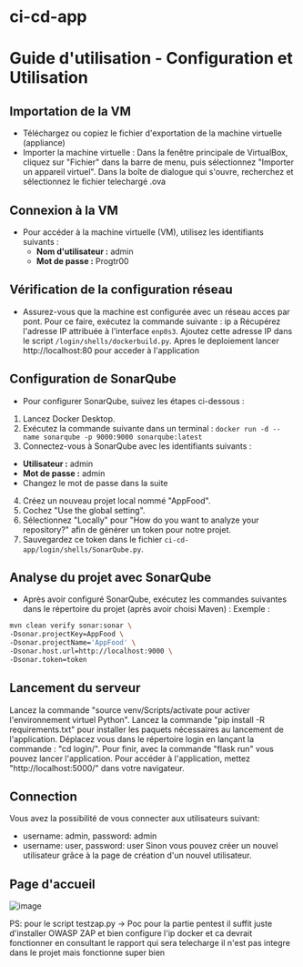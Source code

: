 # ci-cd-app
# Guide d'utilisation - Configuration et Utilisation
## Importation de la VM
- Téléchargez ou copiez le fichier d'exportation de la machine virtuelle (appliance)
- Importer la machine virtuelle :
    Dans la fenêtre principale de VirtualBox, cliquez sur "Fichier" dans la barre de menu, puis sélectionnez "Importer un appareil virtuel".
    Dans la boîte de dialogue qui s'ouvre, recherchez et sélectionnez le fichier telechargé .ova
## Connexion à la VM
- Pour accéder à la machine virtuelle (VM), utilisez les identifiants suivants :
  - **Nom d'utilisateur :** admin
  - **Mot de passe :** Progtr00

## Vérification de la configuration réseau
- Assurez-vous que la machine est configurée avec un réseau acces par pont. 
Pour ce faire, exécutez la commande suivante : ip a
Récupérez l'adresse IP attribuée à l'interface `enp0s3`. Ajoutez cette adresse IP dans le script `/login/shells/dockerbuild.py`.
Apres le deploiement lancer http://localhost:80 pour acceder à l'application 

## Configuration de SonarQube
- Pour configurer SonarQube, suivez les étapes ci-dessous :

1. Lancez Docker Desktop.
2. Exécutez la commande suivante dans un terminal : ``` docker run -d --name sonarqube -p 9000:9000 sonarqube:latest ```
3. Connectez-vous à SonarQube avec les identifiants suivants :
- **Utilisateur :** admin
- **Mot de passe :** admin
- Changez le mot de passe dans la suite
4. Créez un nouveau projet local nommé "AppFood".
5. Cochez "Use the global setting".
6. Sélectionnez "Locally" pour "How do you want to analyze your repository?" afin de générer un token pour notre projet.
7. Sauvegardez ce token dans le fichier `ci-cd-app/login/shells/SonarQube.py`.

## Analyse du projet avec SonarQube
- Après avoir configuré SonarQube, exécutez les commandes suivantes dans le répertoire du projet (après avoir choisi Maven) :
Exemple : 
```bash
mvn clean verify sonar:sonar \
-Dsonar.projectKey=AppFood \
-Dsonar.projectName='AppFood' \
-Dsonar.host.url=http://localhost:9000 \
-Dsonar.token=token
```

## Lancement du serveur
Lancez la commande "source venv/Scripts/activate pour activer l'environnement virtuel Python".
Lancez la commande "pip install -R requirements.txt" pour installer les paquets nécessaires au lancement de l'application.
Déplacez vous dans le répertoire login en lançant la commande : "cd login/".
Pour finir, avec la commande "flask run" vous pouvez lancer l'application.
Pour accéder à l'application, mettez "http://localhost:5000/" dans votre navigateur.

## Connection
Vous avez la possibilité de vous connecter aux utilisateurs suivant:
- username: admin, password: admin
- username: user, password: user
Sinon vous pouvez créer un nouvel utilisateur grâce à la page de création d'un nouvel utilisateur.

## Page d'accueil
![image](https://github.com/JulieMusique/ci-cd-app/assets/126576943/9813a1f3-1d1d-48cf-a0d3-b2082228b708)

PS: pour le script testzap.py -> Poc pour la partie pentest il suffit juste d'installer OWASP ZAP et bien configure l'ip docker et ca devrait fonctionner en consultant le rapport qui sera telecharge il n'est pas integre dans le projet mais fonctionne super bien 

